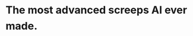 # The most advanced screeps AI ever made. <sup><sub><sup><sup><sub><sup><sup><sub><sup><sup><sub><sup><sub><sup><sup><sub><sup><sub><sup><sup><sub><sup><sub><sup><sub><sup><sup><sub><sup><sup><sub><sup><sup><sub><sup><sup><sub><sup><sub><sup><sup><sub><sup><sub><sup><sup><sub><sup><sub><sup><sub><sup>*By me.</sup></sub></sup></sub></sup></sub></sup></sup></sub></sup></sub></sup></sup></sub></sup></sup></sub></sup></sup></sub></sup></sup></sub></sup></sup></sub></sup></sup></sub></sup></sub></sup></sub></sup></sup></sub></sup></sub></sup></sup></sub></sup></sup></sub></sup></sup></sub></sup></sup></sub></sup></sup></sub></sup>
